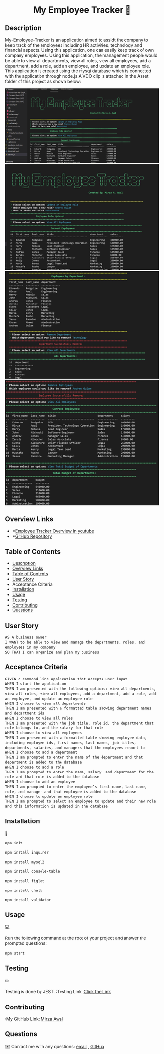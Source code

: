<h1 align="center">My Employee Tracker 👋</h1>
  

## Description

My-Employee-Tracker is an application aimed to assidt the company to keep track of the employees including HR activities, technology and financial aspects. Using this application, one can easily keep track of own company employees. Using this application, the management people would be able to view all departments, view all roles, view all employees, add a department, add a role, add an employee, and update an employee role. This application is created using the mysql database which is connected with the application through node.js.A VDO clip is attached in the Asset folder of this project as shown below:

![My Employee Tracker-gif](./Assets/my-employee-tracker-gif.gif)
![My Employee Tracker-1](./Assets/Screen-Shot-1.JPG)
![My Employee Tracker-2](./Assets/Screen-Shot-2.JPG)
![My Employee Tracker-3](./Assets/Screen-Shot-3.JPG)


## Overview Links

- \*[Employee Tracker Overview in youtube](https://www.youtube.com/watch?v=jaZq0-eY0DU)
- \*[GitHub Repository](https://github.com/mirzadev/My-Employee-Tracker)

## Table of Contents

- [Description](#description)
- [Overview Links](#overview-links)
- [Table of Contents](#table-of-contents)
- [User Story](#user-story)
- [Acceptance Criteria](#acceptance-criteria)
- [Installation](#installation)
- [Usage](#usage)
- [Testing](#testing)
- [Contributing](#contributing)
- [Questions](#questions)

## User Story
  
```
AS A business owner
I WANT to be able to view and manage the departments, roles, and employees in my company
SO THAT I can organize and plan my business
```
  
## Acceptance Criteria
  
``` 
GIVEN a command-line application that accepts user input
WHEN I start the application
THEN I am presented with the following options: view all departments, view all roles, view all employees, add a department, add a role, add an employee, and update an employee role
WHEN I choose to view all departments
THEN I am presented with a formatted table showing department names and department ids
WHEN I choose to view all roles
THEN I am presented with the job title, role id, the department that role belongs to, and the salary for that role
WHEN I choose to view all employees
THEN I am presented with a formatted table showing employee data, including employee ids, first names, last names, job titles, departments, salaries, and managers that the employees report to
WHEN I choose to add a department
THEN I am prompted to enter the name of the department and that department is added to the database
WHEN I choose to add a role
THEN I am prompted to enter the name, salary, and department for the role and that role is added to the database
WHEN I choose to add an employee
THEN I am prompted to enter the employee’s first name, last name, role, and manager and that employee is added to the database
WHEN I choose to update an employee role
THEN I am prompted to select an employee to update and their new role and this information is updated in the database 
```

## Installation
💾   
  
`npm init`
  
`npm install inquirer`

`npm install mysql2`

`npm install console-table`

`npm install figlet`

`npm install chalk`

`npm install validator`
  
## Usage
💻   
  
Run the following command at the root of your project and answer the prompted questions:
  
`npm start`

## Testing
✏️

Testing is done by JEST.
:Testing Link: [Click the Link](https://drive.google.com/file/d/1k6TxRsdL8NNhRdPMgPWxdoK6X0ArTUUu/view)
## Contributing
:My Git Hub Link: [Mirza Awal](https://github.com/mirzadev)

## Questions
✉️ Contact me with any questions: [email](mailto:awal.mirza2016@gmail.com) , [GitHub](https://github.com/mirzadev)<br />

